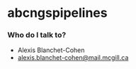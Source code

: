 # abcngspipelines

### Who do I talk to? ###

* Alexis Blanchet-Cohen
* alexis.blanchet-cohen@mail.mcgill.ca
